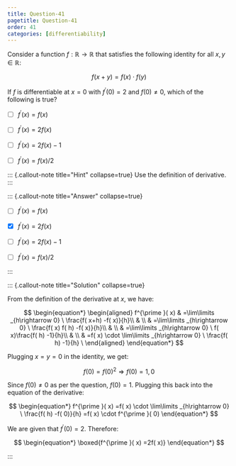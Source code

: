 ```yaml
---
title: Question-41
pagetitle: Question-41
order: 41
categories: [differentiability]
---
```


Consider a function $\displaystyle f:\mathbb{R}\rightarrow \mathbb{R}$ that satisfies the following identity for all $\displaystyle x,y\in \mathbb{R}$:

$$
\begin{equation*}
f( x+y) =f( x) \cdot f( y)
\end{equation*}
$$

If $\displaystyle f$ is differentiable at $\displaystyle x=0$ with $\displaystyle f^{\prime }( 0) =2$ and $\displaystyle f( 0) \neq 0$, which of the following is true?

- [ ] $f^{\prime}(x) = f(x)$

- [ ] $f^{\prime}(x) = 2f(x)$

- [ ] $f^{\prime}(x) = 2f(x) - 1$

- [ ] $f^{\prime}(x) = f(x)/2$

::: {.callout-note title="Hint" collapse=true}
Use the definition of derivative.
:::

::: {.callout-note title="Answer" collapse=true}

- [ ] $f^{\prime}(x) = f(x)$

- [x] $f^{\prime}(x) = 2f(x)$

- [ ] $f^{\prime}(x) = 2f(x) - 1$

- [ ] $f^{\prime}(x) = f(x)/2$


:::

::: {.callout-note title="Solution" collapse=true}

From the definition of the derivative at $\displaystyle x$, we have:

$$
\begin{equation*}
\begin{aligned}
f^{\prime }( x) & =\lim\limits _{h\rightarrow 0} \ \frac{f( x+h) -f( x)}{h}\\
 & \\
 & =\lim\limits _{h\rightarrow 0} \ \frac{f( x) f( h) -f( x)}{h}\\
 & \\
 & =\lim\limits _{h\rightarrow 0} \ f( x)\frac{f( h) -1}{h}\\
 & \\
 & =f( x) \cdot \lim\limits _{h\rightarrow 0} \ \frac{f( h) -1}{h} \ 
\end{aligned}
\end{equation*}
$$

Plugging $\displaystyle x=y=0$ in the identity, we get:

$$
\begin{equation*}
f( 0) =f( 0)^{2} \Longrightarrow f( 0) =1,0
\end{equation*}
$$

Since $\displaystyle f( 0) \neq 0$ as per the question, $\displaystyle f( 0) =1$. Plugging this back into the equation of the derivative:

$$
\begin{equation*}
f^{\prime }( x) =f( x) \cdot \lim\limits _{h\rightarrow 0} \ \frac{f( h) -f( 0)}{h} =f( x) \cdot f^{\prime }( 0)
\end{equation*}
$$

We are given that $\displaystyle f^{\prime }( 0) =2$. Therefore:

$$
\begin{equation*}
\boxed{f^{\prime }( x) =2f( x)}
\end{equation*}
$$

:::
